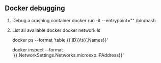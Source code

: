 ## Docker debugging

1. Debug a crashing container
    docker run -it --entrypoint="" <container-id> /bin/bash

2. List all available docker
    docker network ls

    docker ps --format 'table {{.ID}}\t{{.Names}}'

    docker inspect <container-name> --format '{{.NetworkSettings.Networks.microexp.IPAddress}}'